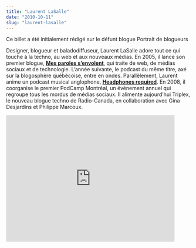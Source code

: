```yaml
---
title: "Laurent LaSalle"
date: "2010-10-11"
slug: "laurent-lasalle"
---
```


Ce billet a été initialement rédigé sur le défunt blogue Portrait de blogueurs

Designer, blogueur et baladodiffuseur, Laurent LaSalle adore tout ce qui touche à la techno, au web et aux nouveaux médias. En 2005, il lance son premier blogue, [**Mes paroles s’envolent**](https://mesparolessenvolent.com/), qui traite de web, de médias sociaux et de technologie. L’année suivante, le podcast du même titre, axé sur la blogosphère québécoise, entre en ondes. Parallèlement, Laurent anime un podcast musical anglophone, [**Headphones required**](https://headphonesrequired.com/). En 2008, il coorganise le premier PodCamp Montréal, un événement annuel qui regroupe tous les mordus de médias sociaux. Il alimente aujourd’hui Triplex, le nouveau blogue techno de Radio-Canada, en collaboration avec Gina Desjardins et Philippe Marcoux.

<iframe width="459" height="344" src="https://www.youtube.com/embed/QSQZqv7enUs?feature=oembed" frameborder="0" allowfullscreen></iframe>
